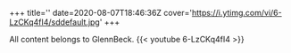 +++
title=''
date=2020-08-07T18:46:36Z
cover='https://i.ytimg.com/vi/6-LzCKq4fI4/sddefault.jpg'
+++

All content belongs to GlennBeck.
{{< youtube 6-LzCKq4fI4 >}}
